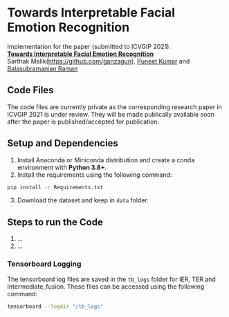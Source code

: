 Towards Interpretable Facial Emotion Recognition
================================================

Implementation for the paper (submitted to ICVGIP 2021). <br>
**[Towards Interpretable Facial Emotion Recognition][1]**<br>
Sarthak Malik(https://github.com/ganzagun), [Puneet Kumar](https://puneet-kr.github.io/) and [Balasubramanian Raman](http://faculty.iitr.ac.in/~balarfma/)  

## Code Files
The code files are currently private as the corresponding research paper in ICVGIP 2021 is under review. They will be made publically available soon after the paper is published/accepted for publication.

Setup and Dependencies
----------------------
1. Install Anaconda or Miniconda distribution and create a conda environment with **Python 3.8+**.
2. Install the requirements using the following command:
```sh
pip install -r Requirements.txt
```
3. Download the dataset and keep in `data` folder.

Steps to run the Code
---------------------
1. ...
2. ...

### Tensorboard Logging
The tensorboard log files are saved in the `tb_logs` folder for IER, TER and Intermediate_fusion. These files can be accessed using the following command:
```sh
tensorboard --logdir "/tb_logs"
```

[1]: https://iitj.ac.in/icvgip2021/

